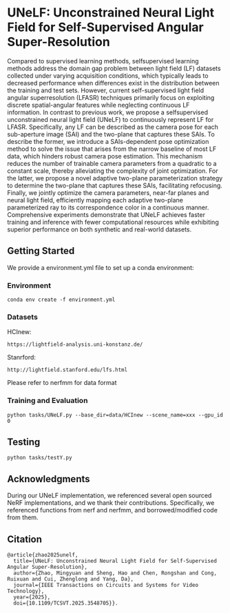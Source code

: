 # UNeLF: Unconstrained Neural Light Field for Self-Supervised Angular Super-Resolution
Compared to supervised learning methods, selfsupervised learning methods address the domain gap problem between light field (LF) datasets collected under varying acquisition conditions, which typically leads to decreased performance when differences exist in the distribution between the training and test sets. However, current self-supervised light field angular superresolution (LFASR) techniques primarily focus on exploiting discrete spatial-angular features while neglecting continuous LF information. In contrast to previous work, we propose a selfsupervised unconstrained neural light field (UNeLF) to continuously represent LF for LFASR. Specifically, any LF can be described as the camera pose for each sub-aperture image (SAI) and the two-plane that captures these SAIs. To describe the former, we introduce a SAIs-dependent pose optimization method to solve the issue that arises from the narrow baseline of most LF data, which hinders robust camera pose estimation. This mechanism reduces the number of trainable camera parameters from a quadratic to a constant scale, thereby alleviating the complexity of joint optimization. For the latter, we propose a novel adaptive two-plane parameterization strategy to determine the two-plane that captures these SAIs, facilitating refocusing. Finally, we jointly optimize the camera parameters, near-far planes and neural light field, efficiently mapping each adaptive two-plane parameterized ray to its correspondence color in a continuous manner. Comprehensive experiments demonstrate that UNeLF achieves faster training and inference with fewer computational resources while exhibiting superior performance on both synthetic and real-world datasets.

## Getting Started

We provide a environment.yml file to set up a conda environment:

### Environment

```
conda env create -f environment.yml
```

### Datasets
HCInew:
```
https://lightfield-analysis.uni-konstanz.de/
```
Stanrford: 
```
http://lightfield.stanford.edu/lfs.html
```
Please refer to nerfmm for data format

### Training and Evaluation

```
python tasks/UNeLF.py --base_dir=data/HCInew --scene_name=xxx --gpu_id 0
```

## Testing

```
python tasks/testY.py
```

## Acknowledgments

During our UNeLF implementation, we referenced several open sourced NeRF implementations, and we thank their contributions. Specifically, we referenced functions from nerf and nerfmm, and borrowed/modified code from them.

## Citation
```
@article{zhao2025unelf,
  title={UNeLF: Unconstrained Neural Light Field for Self-Supervised Angular Super-Resolution}, 
  author={Zhao, Mingyuan and Sheng, Hao and Chen, Rongshan and Cong, Ruixuan and Cui, Zhenglong and Yang, Da},
  journal={IEEE Transactions on Circuits and Systems for Video Technology}, 
  year={2025},
  doi={10.1109/TCSVT.2025.3548705}}.
```

